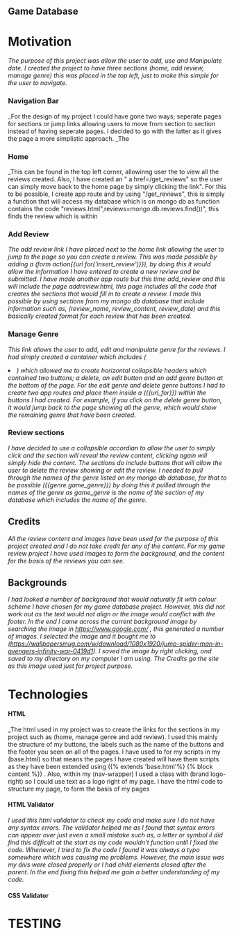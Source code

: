## Game Database

# Motivation

_The purpose of this project was allow the user to add, use and Manipulate date. I created the project to have three sections (home, add review, manage genre) 
this was placed in the top left, just to make this simple for the user to navigate._

### Navigation Bar

_For the design of my project I could have gone two ways; seperate pages for sections or jump links allowing users to move from section to
section instead of having seperate pages. I decided to go with the latter as it gives the page a more simplistic approach. _The

### Home 

_This can be found in the top left corner, allowinng user the to view all the reviews created. Also, I have created an " a href=/get_reviews" so the 
user can simply move back to the home page by simply clicking the link". For this to be possible, I create app route and by using "/get_reviews", 
this is simply a function that will access my database which is on mongo db as function contains the code "reviews.html",reviews=mongo.db.reviews.find())",
this finds the review which is within

### Add Review

_The add review link I have placed next to the home link allowing the user to jump to the page so you can create a review. This was made possible by
adding a (form action{{url for('insert_review')}}), by doing this it would allow the information I have entered to create a new review and be submitted.
I have made another app route but this time add_review and this will include the page addreview.html, this page includes all the code that creates the sections 
that would fill in to create a review. I made this possible by using sections from my mongo db database that include information such as, 
(review_name, review_content, review_date) and this basically created format for each review that has been created._

### Manage Genre

_This link allows the user to add, edit and manipulate genre for the reviews. I had simply created a container which includes (<li>) which allowed me to create horizontal
collapsible headers which contained two buttons; a delete, an edit button and an add genre button at the bottom of the page. For the edit genre and delete genre buttons
I had to create two app routes and place them inside a ({{url_for}}) within the buttons I had created. For example, if you click on the delete genre button, it would jump
back to the page showing all the genre, which would show the remaining genre that have been created._


### Review sections

_I have decided to use a collapsible accordian to allow the user to simply click and the section will reveal the review content, clicking again will
simply hide the content. The sections do include buttons that will allow the user to delete the review showing or edit the review. I needed to pull through
the names of the genre listed on my mongo db database, for that to be possible ({{genre.game_genre}}) by doing this it pullled through the names of the genre
as game_genre is the name of the section of my database which includes the name of the genre._

## Credits

_All the review content and images have been used for the purpose of this project created and I do not 
take credit for any of the content. For my game review project I have used images to form the background, and
the content for the basis of the reviews you can see._

## Backgrounds
_I had looked a number of background that would naturally fit with colour scheme I have chosen for my game 
database project. However, this did not work out as the text would not align or the image would conflict with 
the footer. In the end I came across the current background image by searching the image in https://www.google.com/
, this generated a number of images. I selected the image and it bought me to 
(https://wallpapersmug.com/w/download/1080x1920/jump-spider-man-in-avengers-infinity-war-0419d1).
I saved the image by right clicking, and saved to my directory on my computer I am using. The Credits
go the site as this image used just for project purpose._

# Technologies

#### HTML
_The html used in my project was to create the links for the sections in my project such as (home, manage genre and
add review). I used this mainly the structure of my buttons, the labels such as the name of the buttons and the
footer you seen on all of the pages. I have used to for my scripts in my (base.html) so that means the pages I 
have created will have them scripts as they have been extended using ({% extends 'base.html'%} {% block content %})
. Also, within my (nav-wrapper) I used a class with (brand logo-right) so I could use text as a logo right of my page.
I have the html code to structure my page, to form the basis of my pages 

#### HTML Validator 

_I used this html validator to check my code and make sure I do not have any syntax errors. The validator
helped me as I found that syntax errors can appear over just even a small mistake such as, a letter or symbol
iI did find this difficult at
the start as my code wouldn't function until I fixed the code. Whenever, I tried to fix the code I found it was always
a typo somewhere which was causing me problems. However, the main issue was my divs were closed properly or I had 
child elements closed after the parent. In the end fixing this helped me gain a better understanding of my code._

#### CSS Validator 

# TESTING